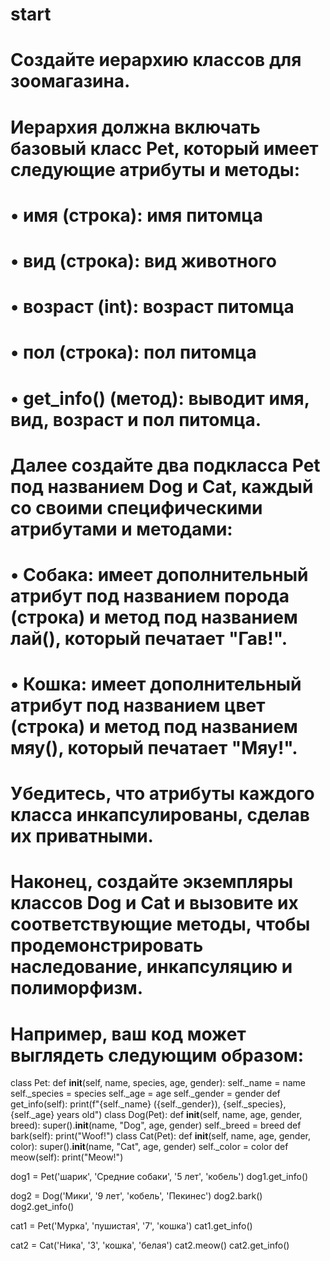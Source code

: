 # start
# Создайте иерархию классов для зоомагазина.
#
# Иерархия должна включать базовый класс Pet, который имеет следующие атрибуты и методы:
# • имя (строка): имя питомца
# • вид (строка): вид животного
# • возраст (int): возраст питомца
# • пол (строка): пол питомца
# • get_info() (метод): выводит имя, вид, возраст и пол питомца.
# Далее создайте два подкласса Pet под названием Dog и Cat, каждый со своими специфическими атрибутами и методами:
#
# • Собака: имеет дополнительный атрибут под названием порода (строка) и метод под названием лай(), который печатает "Гав!".
# • Кошка: имеет дополнительный атрибут под названием цвет (строка) и метод под названием мяу(), который печатает "Мяу!".
# Убедитесь, что атрибуты каждого класса инкапсулированы, сделав их приватными.
#
# Наконец, создайте экземпляры классов Dog и Cat и вызовите их соответствующие методы, чтобы продемонстрировать наследование, инкапсуляцию и полиморфизм.
#
# Например, ваш код может выглядеть следующим образом:

class Pet:
    def __init__(self, name, species, age, gender):
        self._name = name
        self._species = species
        self._age = age
        self._gender = gender
    def get_info(self):
        print(f"{self._name} ({self._gender}), {self._species}, {self._age} years old")
class Dog(Pet):
    def __init__(self, name, age, gender, breed):
        super().__init__(name, "Dog", age, gender)
        self._breed = breed
    def bark(self):
        print("Woof!")
class Cat(Pet):
    def __init__(self, name, age, gender, color):
        super().__init__(name, "Cat", age, gender)
        self._color = color
    def meow(self):
        print("Meow!")


dog1 = Pet('шарик', 'Средние собаки', '5 лет', 'кобель')
dog1.get_info()

dog2 = Dog('Мики', '9 лет', 'кобель', 'Пекинес')
dog2.bark()
dog2.get_info()

cat1 = Pet('Мурка', 'пушистая', '7', 'кошка')
cat1.get_info()

cat2 = Cat('Ника', '3', 'кошка', 'белая')
cat2.meow()
cat2.get_info()

